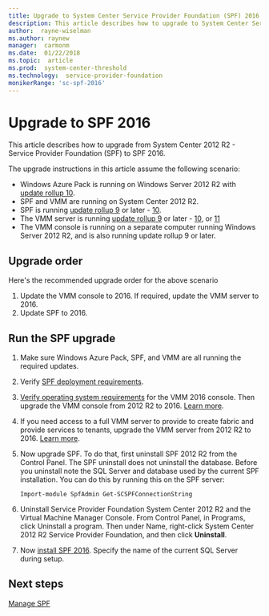 ```yaml
---
title: Upgrade to System Center Service Provider Foundation (SPF) 2016
description: This article describes how to upgrade to System Center Service Provider Foundation (SPF) 2016
author:  rayne-wiselman
ms.author: raynew
manager:  carmonm
ms.date:  01/22/2018
ms.topic:  article
ms.prod:  system-center-threshold
ms.technology:  service-provider-foundation
monikerRange: 'sc-spf-2016'
---
```


# Upgrade to SPF 2016


This article describes how to upgrade from System Center 2012 R2 - Service Provider Foundation (SPF)  to SPF 2016.

The upgrade instructions in this article assume the following scenario:

- Windows Azure Pack is running on Windows Server 2012 R2 with [update rollup 10](https://support.microsoft.com/kb/3158609).
- SPF and VMM are running on System Center 2012 R2.
- SPF is running [update rollup 9](https://support.microsoft.com/en-us/kb/3133705) or later - [10](https://support.microsoft.com/kb/3147172).
- The VMM server is running [update rollup 9](https://support.microsoft.com/kb/3129784) or later - [10](https://support.microsoft.com/kb/3147167), or [11](https://support.microsoft.com/kb/3184831)
- The VMM console is running on a separate computer running Windows Server 2012 R2, and is also running update rollup 9 or later.

## Upgrade order

Here's the recommended upgrade order for the above scenario

1. Update the VMM console to 2016. If required, update the VMM server to 2016.
2. Update SPF to 2016.


## Run the SPF upgrade

1. Make sure Windows Azure Pack, SPF, and VMM are all running the required updates.
2. Verify [SPF deployment requirements](deploy-spf.md#before-you-begin).
3. [Verify operating system requirements](https://technet.microsoft.com/system-center-docs/system-requirements/client-operating-system-compatibility) for the VMM 2016 console. Then upgrade the VMM console from 2012 R2 to 2016. [Learn more](https://technet.microsoft.com/system-center-docs/vmm/deploy/deploy-install-console).
4. If you need access to a full VMM server to provide to create fabric and provide services to tenants, upgrade the VMM server from 2012 R2 to 2016. [Learn more](https://technet.microsoft.com/system-center-docs/vmm/deploy/deploy-upgrade).
5. Now upgrade SPF. To do that, first uninstall SPF 2012 R2 from the Control Panel.  The SPF uninstall does not uninstall the database. Before you uninstall note the SQL Server and database used by the current SPF installation. You can do this by running this on the SPF server:

    ``Import-module SpfAdmin
    Get-SCSPFConnectionString``

6. Uninstall Service Provider Foundation System Center 2012 R2 and the Virtual Machine Manager Console.
From Control Panel, in Programs, click Uninstall a program. Then under Name, right-click System Center 2012 R2 Service Provider Foundation, and then click **Uninstall**.
7. Now [install SPF 2016](~/spf/deploy-spf.md). Specify the name of the current SQL Server during setup.


## Next steps

[Manage SPF](/manage--register-spf.md)
